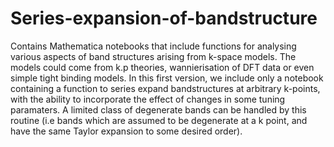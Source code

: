 # Series-expansion-of-bandstructure
Contains Mathematica notebooks that include functions for analysing various aspects of band structures arising from k-space models.
The models could come from k.p theories, wannierisation of DFT data or even simple tight binding models.
In this first version, we include only a notebook containing a function to series expand bandstructures at arbitrary k-points, with the ability to incorporate the effect of changes in some tuning paramaters. A limited class of degenerate bands can be handled by this routine (i.e bands which are assumed to be degenerate at a k point, and have the same Taylor expansion to some desired order).
